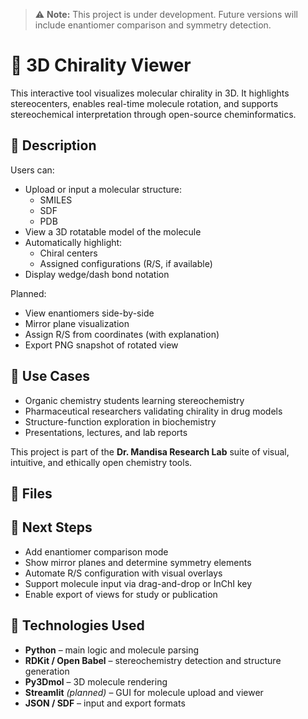 > ⚠️ **Note:** This project is under development. Future versions will include enantiomer comparison and symmetry detection.

# 🧬 3D Chirality Viewer

This interactive tool visualizes molecular chirality in 3D. It highlights stereocenters, enables real-time molecule rotation, and supports stereochemical interpretation through open-source cheminformatics.


## 🧬 Description

Users can:
- Upload or input a molecular structure:
  - SMILES  
  - SDF  
  - PDB  
- View a 3D rotatable model of the molecule  
- Automatically highlight:
  - Chiral centers  
  - Assigned configurations (R/S, if available)  
- Display wedge/dash bond notation

Planned:
- View enantiomers side-by-side  
- Mirror plane visualization  
- Assign R/S from coordinates (with explanation)  
- Export PNG snapshot of rotated view


## 🎯 Use Cases

- Organic chemistry students learning stereochemistry  
- Pharmaceutical researchers validating chirality in drug models  
- Structure-function exploration in biochemistry  
- Presentations, lectures, and lab reports

This project is part of the **Dr. Mandisa Research Lab** suite of visual, intuitive, and ethically open chemistry tools.



## 📁 Files



## 🧠 Next Steps

- Add enantiomer comparison mode  
- Show mirror planes and determine symmetry elements  
- Automate R/S configuration with visual overlays  
- Support molecule input via drag-and-drop or InChI key  
- Enable export of views for study or publication


## 🧰 Technologies Used

- **Python** – main logic and molecule parsing  
- **RDKit / Open Babel** – stereochemistry detection and structure generation  
- **Py3Dmol** – 3D molecule rendering  
- **Streamlit** *(planned)* – GUI for molecule upload and viewer  
- **JSON / SDF** – input and export formats  
